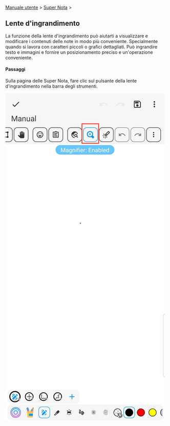 [Manuale utente](/dragonnest/drawnote/manual/zh) > [Super Nota](/dragonnest/drawnote/manual/zh/super_note) >

Lente d'ingrandimento
---
La funzione della lente d'ingrandimento può aiutarti a visualizzare e modificare i contenuti delle note in modo più conveniente. Specialmente quando si lavora con caratteri piccoli o grafici dettagliati. Può ingrandire testo e immagini e fornire un posizionamento preciso e un'operazione conveniente.
#### Passaggi

Sulla pagina delle Super Nota, fare clic sul pulsante della lente d'ingrandimento nella barra degli strumenti.

![](imgs/magnifier.png)
